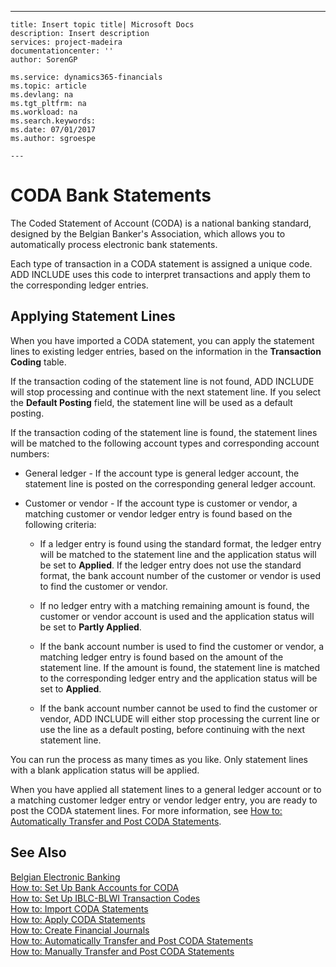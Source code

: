 ---
    title: Insert topic title| Microsoft Docs
    description: Insert description
    services: project-madeira
    documentationcenter: ''
    author: SorenGP

    ms.service: dynamics365-financials
    ms.topic: article
    ms.devlang: na
    ms.tgt_pltfrm: na
    ms.workload: na
    ms.search.keywords:
    ms.date: 07/01/2017
    ms.author: sgroespe

    ---
# CODA Bank Statements
The Coded Statement of Account \(CODA\) is a national banking standard, designed by the Belgian Banker's Association, which allows you to automatically process electronic bank statements.  
  
 Each type of transaction in a CODA statement is assigned a unique code. ADD INCLUDE<!--[!INCLUDE[navnow](../../includes/navnow_md.md)]--> uses this code to interpret transactions and apply them to the corresponding ledger entries.  
  
## Applying Statement Lines  
 When you have imported a CODA statement, you can apply the statement lines to existing ledger entries, based on the information in the **Transaction Coding** table.  
  
 If the transaction coding of the statement line is not found, ADD INCLUDE<!--[!INCLUDE[navnow](../../includes/navnow_md.md)]--> will stop processing and continue with the next statement line. If you select the **Default Posting** field, the statement line will be used as a default posting.  
  
 If the transaction coding of the statement line is found, the statement lines will be matched to the following account types and corresponding account numbers:  
  
-   General ledger - If the account type is general ledger account, the statement line is posted on the corresponding general ledger account.  
  
-   Customer or vendor - If the account type is customer or vendor, a matching customer or vendor ledger entry is found based on the following criteria:  
  
    -   If a ledger entry is found using the standard format, the ledger entry will be matched to the statement line and the application status will be set to **Applied**. If the ledger entry does not use the standard format, the bank account number of the customer or vendor is used to find the customer or vendor.  
  
    -   If no ledger entry with a matching remaining amount is found, the customer or vendor account is used and the application status will be set to **Partly Applied**.  
  
    -   If the bank account number is used to find the customer or vendor, a matching ledger entry is found based on the amount of the statement line. If the amount is found, the statement line is matched to the corresponding ledger entry and the application status will be set to **Applied**.  
  
    -   If the bank account number cannot be used to find the customer or vendor, ADD INCLUDE<!--[!INCLUDE[navnow](../../includes/navnow_md.md)]--> will either stop processing the current line or use the line as a default posting, before continuing with the next statement line.  
  
 You can run the process as many times as you like. Only statement lines with a blank application status will be applied.  
  
 When you have applied all statement lines to a general ledger account or to a matching customer ledger entry or vendor ledger entry, you are ready to post the CODA statement lines. For more information, see [How to: Automatically Transfer and Post CODA Statements](../FullExperience/how-to-manually-transfer-and-post-coda-statements.md).  
  
## See Also  
 [Belgian Electronic Banking](../FullExperience/belgian-electronic-banking.md)   
 [How to: Set Up Bank Accounts for CODA](../FullExperience/how-to-set-up-bank-accounts-for-coda.md)   
 [How to: Set Up IBLC-BLWI Transaction Codes](../FullExperience/how-to-set-up-iblc-blwi-transaction-codes.md)   
 [How to: Import CODA Statements](../FullExperience/how-to-import-coda-statements.md)   
 [How to: Apply CODA Statements](../FullExperience/how-to-apply-coda-statements.md)   
 [How to: Create Financial Journals](../FullExperience/how-to-create-financial-journals.md)   
 [How to: Automatically Transfer and Post CODA Statements](../FullExperience/how-to-automatically-transfer-and-post-coda-statements.md)   
 [How to: Manually Transfer and Post CODA Statements](../FullExperience/how-to-manually-transfer-and-post-coda-statements.md)